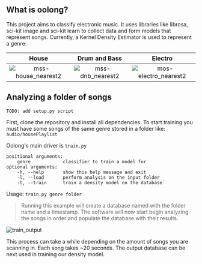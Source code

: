 ## What is oolong?
This project aims to classify electronic music. It uses libraries like librosa, sci-kit image and sci-kit learn to collect data and form models that represent songs. Currently, a Kernel Density Estimator is used to represent a genre:

|  **House**  |  **Drum and Bass**  |  **Electro**  |
|:---:|:---:|:---:|
| ![mss-house_nearest2](https://user-images.githubusercontent.com/19956136/33244525-015fb872-d2ae-11e7-8290-764a0370581a.png) | ![mss-dnb_nearest2](https://user-images.githubusercontent.com/19956136/33244533-3a64ac90-d2ae-11e7-8487-4626ce2cce7e.png) | ![mos-electro_nearest2](https://user-images.githubusercontent.com/19956136/33244534-47983daa-d2ae-11e7-9746-52c742580fdd.png) |

## Analyzing a folder of songs
`TODO: add setup.py script`

First, clone the repository and install all dependencies. To start training you must have some songs of the same genre stored in a folder like: `audio/housePlaylist`

Oolong's main driver is `train.py`

    positional arguments:
        genre            classifier to train a model for
    optional arguments:
        -h, --help       show this help message and exit
        -l, --load       perform analysis on the input folder
        -t, --train      train a density model on the database`

Usage: `train.py genre folder`
> Running this example will create a database named with the folder name and a timestamp. The software will now start begin analyzing the songs in order and populate the database with their results. 

![train_output](https://raw.githubusercontent.com/phi-line/oolong/master/docs/images/train_output.png)

This process can take a while depending on the amount of songs you are scanning in. Each song takes ~20 seconds. The output database can be next used in training our density model.
